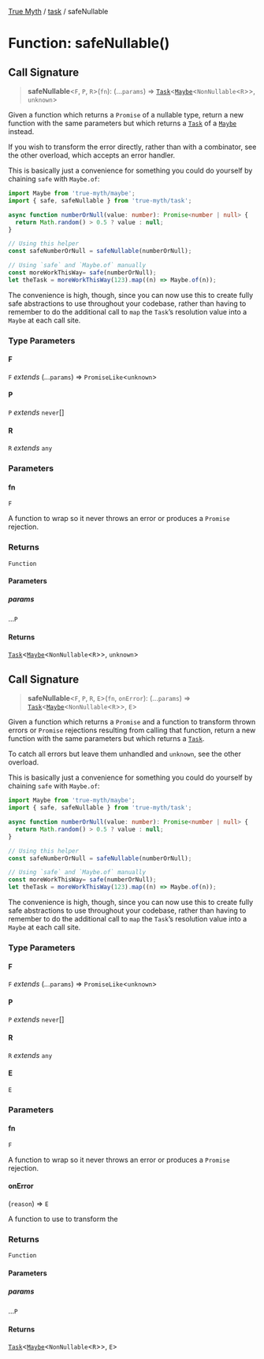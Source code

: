 [True Myth](../../index.md) / [task](../index.md) / safeNullable

# Function: safeNullable()

## Call Signature

> **safeNullable**\<`F`, `P`, `R`\>(`fn`): (...`params`) => [`Task`](../classes/Task.md)\<[`Maybe`](../../maybe/classes/Maybe.md)\<`NonNullable`\<`R`\>\>, `unknown`\>

Given a function which returns a `Promise` of a nullable type, return
a new function with the same parameters but which returns a [`Task`](../classes/Task.md) of a [`Maybe`](../../maybe/classes/Maybe.md) instead.

If you wish to transform the error directly, rather than with a combinator,
see the other overload, which accepts an error handler.

This is basically just a convenience for something you could do yourself by
chaining `safe` with `Maybe.of`:

```ts
import Maybe from 'true-myth/maybe';
import { safe, safeNullable } from 'true-myth/task';

async function numberOrNull(value: number): Promise<number | null> {
  return Math.random() > 0.5 ? value : null;
}

// Using this helper
const safeNumberOrNull = safeNullable(numberOrNull);

// Using `safe` and `Maybe.of` manually
const moreWorkThisWay= safe(numberOrNull);
let theTask = moreWorkThisWay(123).map((n) => Maybe.of(n));
```

The convenience is high, though, since you can now use this to create fully
safe abstractions to use throughout your codebase, rather than having to
remember to do the additional call to `map` the `Task`’s resolution value into
a `Maybe` at each call site.

### Type Parameters

#### F

`F` *extends* (...`params`) => `PromiseLike`\<`unknown`\>

#### P

`P` *extends* `never`[]

#### R

`R` *extends* `any`

### Parameters

#### fn

`F`

A function to wrap so it never throws an error or produces a
  `Promise` rejection.

### Returns

`Function`

#### Parameters

##### params

...`P`

#### Returns

[`Task`](../classes/Task.md)\<[`Maybe`](../../maybe/classes/Maybe.md)\<`NonNullable`\<`R`\>\>, `unknown`\>

## Call Signature

> **safeNullable**\<`F`, `P`, `R`, `E`\>(`fn`, `onError`): (...`params`) => [`Task`](../classes/Task.md)\<[`Maybe`](../../maybe/classes/Maybe.md)\<`NonNullable`\<`R`\>\>, `E`\>

Given a function which returns a `Promise` and a function to transform thrown
errors or `Promise` rejections resulting from calling that function, return a
new function with the same parameters but which returns a [`Task`](../classes/Task.md).

To catch all errors but leave them unhandled and `unknown`, see the other
overload.

This is basically just a convenience for something you could do yourself by
chaining `safe` with `Maybe.of`:

```ts
import Maybe from 'true-myth/maybe';
import { safe, safeNullable } from 'true-myth/task';

async function numberOrNull(value: number): Promise<number | null> {
  return Math.random() > 0.5 ? value : null;
}

// Using this helper
const safeNumberOrNull = safeNullable(numberOrNull);

// Using `safe` and `Maybe.of` manually
const moreWorkThisWay= safe(numberOrNull);
let theTask = moreWorkThisWay(123).map((n) => Maybe.of(n));
```

The convenience is high, though, since you can now use this to create fully
safe abstractions to use throughout your codebase, rather than having to
remember to do the additional call to `map` the `Task`’s resolution value into
a `Maybe` at each call site.

### Type Parameters

#### F

`F` *extends* (...`params`) => `PromiseLike`\<`unknown`\>

#### P

`P` *extends* `never`[]

#### R

`R` *extends* `any`

#### E

`E`

### Parameters

#### fn

`F`

A function to wrap so it never throws an error or produces a
  `Promise` rejection.

#### onError

(`reason`) => `E`

A function to use to transform the

### Returns

`Function`

#### Parameters

##### params

...`P`

#### Returns

[`Task`](../classes/Task.md)\<[`Maybe`](../../maybe/classes/Maybe.md)\<`NonNullable`\<`R`\>\>, `E`\>
